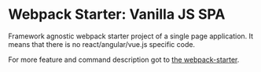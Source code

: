 # Webpack Starter: Vanilla JS SPA

Framework agnostic webpack starter project of a single page application.
It means that there is no react/angular/vue.js specific code.

For more feature and command description got to [the webpack-starter](../).
